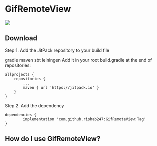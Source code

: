 # GifRemoteView
[![](https://jitpack.io/v/rishab247/GifRemoteView.svg)](https://jitpack.io/#rishab247/GifRemoteView)

## Download
Step 1. Add the JitPack repository to your build file

gradle
maven
sbt
leiningen
Add it in your root build.gradle at the end of repositories:

	allprojects {
		repositories {
			...
			maven { url 'https://jitpack.io' }
		}
	}
Step 2. Add the dependency

	dependencies {
	        implementation 'com.github.rishab247:GifRemoteView:Tag'
	}

## How do I use GifRemoteView?
